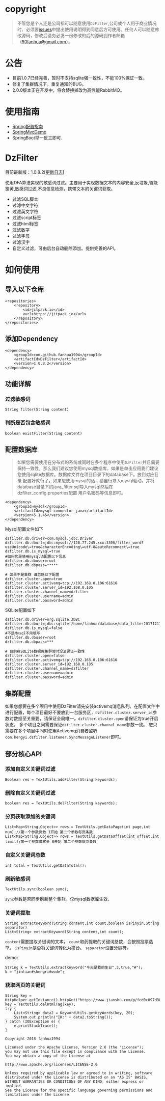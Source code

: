 # copyright
> 不管您是个人还是公司都可以随意使用`DzFilter`,公司或个人用于商业情况时，必须要[issues](https://github.com/fanhua1994/DzFilter/issues)中提出使用说明得到同意后方可使用。任何人可以随意修改源码，修改后请务必发一份修改的后的源码到作者邮箱（90fanhua@gmail.com）。


# 公告
+ 目前1.0.7已经完善，暂时不支持sqlite强一致性，不能100%保证一致。
+ 修复了集群情况下，重复通知的BUG。
+ 2.0.0版本正在开发中，将会替换掉改为高性能RabbitMQ。

# 使用指南
+ [Spring配置指南](https://github.com/fanhua1994/DzFilter/blob/master/spring-use-guide.md)
+ [SpringMvcDemo](https://github.com/fanhua1994/DzFilterSpringDemo)
+ SpringBoot举一反三即可.

# DzFilter
目前最新版：1.0.8.2[[更新日志](https://github.com/fanhua1994/DzFilter/blob/master/log.md)]

使用DFA算法实现的敏感词过滤。主要用于实现数据文本的内容安全,反垃圾,智能鉴黄,敏感词过滤,不良信息检测，携带文本的关键词获取。
+ 过滤SQL脚本
+ 过滤中文字符
+ 过滤英文字符
+ 过滤script标签
+ 过滤html标签
+ 过滤数字
+ 过滤字母
+ 过滤汉字
+ 自定义过滤，可由后台自动删除添加。提供完善的API。


# 如何使用
## 导入以下仓库
```
<repositories>
	<repository>
	    <id>jitpack.io</id>
	    <url>https://jitpack.io</url>
	</repository>
</repositories>
```
## 添加Dependency
```
<dependency>
    <groupId>com.github.fanhua1994</groupId>
    <artifactId>DzFilter</artifactId>
    <version>1.0.8.2</version>
</dependency>
```

## 功能详解
### 过滤敏感词
```
String filter(String content)
```
### 判断是否包含敏感词
```
boolean existFilter(String content)
```


## 配置数据库
> 如果您需要使用在分布式的系统或同时在多个程序中使用```DzFilter```并且需要保持一致性，那么我们建议您使用mysql数据库，如果是单击应用我们建议您使用sqlite数据库。数据库文件在项目目录下的database下。放到对应目录  配置好就行了。如果想使用mysql的话，请自行导入mysql驱动，并将database目录下的java_filter.sql导入mysql然后在dzfilter_config.properties配置 用户名密码等信息即可。
```
<dependency>
    <groupId>mysql</groupId>
    <artifactId>mysql-connector-java</artifactId>
    <version>5.1.45</version>
</dependency>
```
Mysql配置文件如下
```
dzfilter.db.driver=com.mysql.jdbc.Driver
dzfilter.db.dburl=jdbc:mysql://120.77.245.xxx:3306/filter_word?useUnicode\=true&characterEncoding\=utf-8&autoReconnect\=true
dzfilter.db.is_mysql=true
#如何您是使用mysql请配置以下信息
dzfilter.db.dbuser=root
dzfilter.db.dbpass=*****

# 如果不是集群 请忽略以下配置
dzfilter.cluster.open=true
dzfilter.cluster.activemq=tcp://192.168.0.106:61616
dzfilter.cluster.server_id=192.168.0.105
dzfilter.cluster.channel_name=dzfilter
dzfilter.cluster.username=admin
dzfilter.cluster.password=admin
```
SQLite配置如下
```
dzfilter.db.driver=org.sqlite.JDBC
dzfilter.db.dburl=jdbc:sqlite:/home/fanhua/database/data_filter20171211.db
dzfilter.db.is_mysql=false
#不是Mysql不用填写
dzfilter.db.dbuser=root
dzfilter.db.dbpass=***

# 目前在SQLite数据库集群暂时没法保证一致性
dzfilter.cluster.open=false
dzfilter.cluster.activemq=tcp://192.168.0.106:61616
dzfilter.cluster.server_id=192.168.0.105
dzfilter.cluster.channel_name=dzfilter
dzfilter.cluster.username=admin
dzfilter.cluster.password=admin
```

## 集群配置
如果您想要在多个项目中使用DzFilter请先安装activemq消息队列，在配置文件中进行配置，每个项目最好不要放到一台服务区，`dzfilter.cluster.server_id`参数对数据至关重要，请保证全局唯一。`dzfilter.cluster.open`请保证为true开启状态，
多个项目之间需要保证`dzfilter.cluster.channel_name`参数一致。
您只需要在多个项目中同时使用Activemq消费者监听`com.hengyi.dzfilter.listener.SyncMessageListener`即可。

## 部分核心API

### 添加自定义关键词过滤
```
Boolean res = TextUtils.addFilter(String keywords);
```
### 删除自定义关键词过滤
```
boolean res = TextUtils.delFilter(String keywords);
```
### 分页获取添加的关键词
```
List<Map<String,Object>> rows = TextUtils.getDataPage(int page,int num);//第一个参数页数 1开始 第二个参数每页条数
List<Map<String,Object>> rows = TextUtils.getDataOffset(int offset,int limit);第一个参数偏移量 0开始 第二个参数每页条数
```
### 自定义关键词总数
```
int total = TextUtils.getDataTotal();
```
### 刷新敏感词
```
TextUtils.sync(boolean sync);
```

`sync`参数是否同步刷新整个集群。仅mysql数据库生效、

### 关键词提取
```
String extractKeyword(String content,int count,boolean isPinyin,String separator)
List<String> extractKeyword(String content,int count);
```
`content`需要提取关键词的文本，
`count`取药提取的关键词总数，会按照投票选举。
`isPinyin`是否将关键词转化为拼音。
`separator`设置分隔符。

demo: 
```
String k = TextUtils.extractKeyword("今天是我的生日",3,true,"#");
k = "jintian#shengri#wode";
```

### 获取网页的关键词
```
String key = HttpHelper.getInstance().httpGet("https://www.jianshu.com/p/fcd0c097d38c");
key = TextUtils.delHtmlTag(key);
try {
	List<String> data2 = KeywordUtils.getKeyWords(key, 20);
	System.out.println("IK:" + data2.toString());
} catch (IOException e) {
	e.printStackTrace();
}
```


```
Copyright 2018 fanhua1994

Licensed under the Apache License, Version 2.0 (the "License");
you may not use this file except in compliance with the License.
You may obtain a copy of the License at

http://www.apache.org/licenses/LICENSE-2.0

Unless required by applicable law or agreed to in writing, software
distributed under the License is distributed on an "AS IS" BASIS,
WITHOUT WARRANTIES OR CONDITIONS OF ANY KIND, either express or implied.
See the License for the specific language governing permissions and
limitations under the License.
```